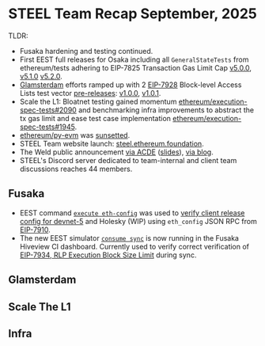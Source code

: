 # STEEL Team Recap September, 2025

TLDR:

- Fusaka hardening and testing continued.
- First EEST full releases for Osaka including all `GeneralStateTests` from ethereum/tests adhering to EIP-7825 Transaction Gas Limit Cap [v5.0.0](https://github.com/ethereum/execution-spec-tests/releases/tag/v5.0.0), [v5.1.0](https://github.com/ethereum/execution-spec-tests/releases/tag/v5.1.0) [v5.2.0](https://github.com/ethereum/execution-spec-tests/releases/tag/v5.2.0).
- [Glamsterdam](https://forkcast.org/upgrade/glamsterdam/) efforts ramped up with 2 [EIP-7928](https://forkcast.org/upgrade/glamsterdam/#eip-7928) Block-level Access Lists test vector [pre-releases](https://eest.ethereum.org/main/running_tests/releases/#pre-release-and-devnet-releases): [v1.0.0](https://github.com/ethereum/execution-spec-tests/releases/tag/bal%40v1.0.0), [v1.0.1](https://github.com/ethereum/execution-spec-tests/releases/tag/bal%40v1.0.1).
- Scale the L1: Bloatnet testing gained momentum [ethereum/execution-spec-tests#2090](https://github.com/ethereum/execution-spec-tests/pull/2090) and benchmarking infra improvements to abstract the tx gas limit and ease test case implementation [ethereum/execution-spec-tests#1945](https://github.com/ethereum/execution-spec-tests/pull/1945).
- [ethereum/py-evm](https://github.com/ethereum/py-evm) was [sunsetted](https://snakecharmers.ethereum.org/sunsetting-support-for-py-evm/).
- STEEL Team website launch: [steel.ethereum.foundation](https://steel.ethereum.foundation/home/main/).
- The Weld public announcement [via ACDE](https://www.youtube.com/live/wc40rKbl2LY?&t=2302) ([slides](https://notes.ethereum.org/@danceratopz/weld-announcement#/)), [via blog](https://steel.ethereum.foundation/blog/blog_posts/2025-09-11_weld-announcement/).
- STEEL's Discord server dedicated to team-internal and client team discussions reaches 44 members.

## Fusaka

- EEST command [`execute eth-config`](https://eest.ethereum.org/main/running_tests/execute/eth_config/) was used to [verify client release config for devnet-5](https://steel.ethereum.foundation/blog/blog_posts/2025-09-15_eth-config/) and Holesky (WIP) using `eth_config` JSON RPC from [EIP-7910](https://eips.ethereum.org/EIPS/eip-7910).
- The new EEST simulator [`consume sync`](https://eest.ethereum.org/main/running_tests/running/#sync) is now running in the Fusaka Hiveview CI dashboard. Currently used to verify correct verification of [EIP-7934, RLP Execution Block Size Limit](https://eips.ethereum.org/EIPS/eip-7934) during sync.

## Glamsterdam

## Scale The L1

## Infra
